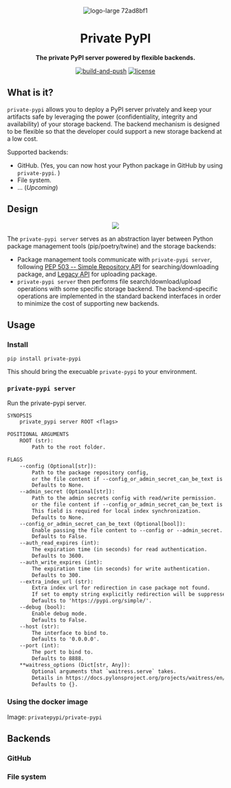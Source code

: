 <div align="center">

![logo-large 72ad8bf1](https://user-images.githubusercontent.com/5213906/77421237-6d402180-6e06-11ea-89c1-915cd747660a.png)

# Private PyPI

**The private PyPI server powered by flexible backends.**

[![build-and-push](https://github.com/private-pypi/private-pypi/workflows/build-and-push/badge.svg)](https://github.com/private-pypi/private-pypi/actions?query=workflow%3Abuild-and-push)
[![license](https://img.shields.io/github/license/private-pypi/private-pypi)](https://github.com/private-pypi/private-pypi/blob/master/LICENSE)

</div>

## What is it?

`private-pypi` allows you to deploy a PyPI server privately and keep your artifacts safe by leveraging the power (confidentiality, integrity and availability) of your storage backend. The backend mechanism is designed to be flexible so that the developer could support a new storage backend at a low cost.

Supported backends:

- GitHub. (Yes, you can now host your Python package in GitHub by using `private-pypi`. )
- File system.
- ... (*Upcoming*)

## Design

<div align="center">

![](https://user-images.githubusercontent.com/5213906/77424853-c14e0480-6e0c-11ea-9a7f-879a68ada0a0.png)

</div>

The `private-pypi server` serves as an abstraction layer between Python package management tools (pip/poetry/twine) and the storage backends:

* Package management tools communicate with `private-pypi server`, following [PEP 503 -- Simple Repository API](https://www.python.org/dev/peps/pep-0503/) for searching/downloading package, and [Legacy API](https://warehouse.pypa.io/api-reference/legacy/#upload-api) for uploading package.
* `private-pypi server`  then performs file search/download/upload operations with some specific storage backend. The backend-specific operations are implemented in the standard backend interfaces in order to minimize the cost of supporting new backends.

## Usage

### Install

```
pip install private-pypi
```

This should bring the execuable `private-pypi` to your environment.

### `private-pypi server`

Run the private-pypi server.

```txt
SYNOPSIS
    private_pypi server ROOT <flags>

POSITIONAL ARGUMENTS
    ROOT (str):
        Path to the root folder.

FLAGS
    --config (Optional[str]):
        Path to the package repository config,
        or the file content if --config_or_admin_secret_can_be_text is set.
        Defaults to None.
    --admin_secret (Optional[str]):
        Path to the admin secrets config with read/write permission.
        or the file content if --config_or_admin_secret_can_be_text is set.
        This field is required for local index synchronization.
        Defaults to None.
    --config_or_admin_secret_can_be_text (Optional[bool]):
        Enable passing the file content to --config or --admin_secret.
        Defaults to False.
    --auth_read_expires (int):
        The expiration time (in seconds) for read authentication.
        Defaults to 3600.
    --auth_write_expires (int):
        The expiration time (in seconds) for write authentication.
        Defaults to 300.
    --extra_index_url (str):
        Extra index url for redirection in case package not found.
        If set to empty string explicitly redirection will be suppressed.
        Defaults to 'https://pypi.org/simple/'.
    --debug (bool):
        Enable debug mode.
        Defaults to False.
    --host (str):
        The interface to bind to.
        Defaults to '0.0.0.0'.
    --port (int):
        The port to bind to.
        Defaults to 8888.
    **waitress_options (Dict[str, Any]):
        Optional arguments that `waitress.serve` takes.
        Details in https://docs.pylonsproject.org/projects/waitress/en/stable/arguments.html.
        Defaults to {}.
```



### Using the docker image

Image: `privatepypi/private-pypi`



## Backends

### GitHub

### File system
